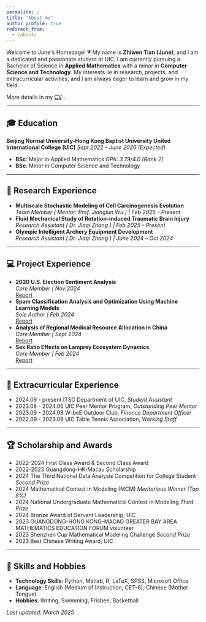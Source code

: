 ```yaml
---
permalink: /
title: "About me"
author_profile: true
redirect_from: 
  - /about/
---
```


Welcome to June's Homepage! 💗
My name is **Zhiwen Tian (June)**, and I am a dedicated and passionate student at UIC. I am currently pursuing a Bachelor of Science in **Applied Mathematics** with a minor in **Computer Science and Technology**. My interests lie in research, projects, and extracurricular activities, and I am always eager to learn and grow in my field.

More details in my [CV](../files/CV_twopage.pdf) .

---

## 🎓 Education
**Beijing Normal University-Hong Kong Baptist University United International College (UIC)**      *Sept 2022 – June 2026 (Expected)*  
- **BSc**: Major in Applied Mathematics      *GPA: 3.79/4.0 (Rank 2)*  
- **BSc**: Minor in Computer Science and Technology  

---

## 📖 Research Experience
- **Multiscale Stochastic Modeling of Cell Carcinogenesis Evolution**  
  *Team Member ( Mentor: Prof. Jianglun Wu ) | Feb 2025 – Present*  
- **Fluid Mechanical Study of Rotation-induced Traumatic Brain Injury**  
  *Research Assistant ( Dr. Jiaqi Zhang ) | Feb 2025 – Present*  
- **Olympic Intelligent Archery Equipment Development**  
  *Research Assistant ( Dr. Jiaqi Zhang ) | June 2024 – Oct 2024*  

---

## 💻 Project Experience
- **2020 U.S. Election Sentiment Analysis**  
  *Core Member | Nov 2024*  
  [Report](../files/project1.pdf)  
- **Spam Classification Analysis and Optimization Using Machine Learning Models**  
  *Sole Author | Feb 2024*  
  [Report](../files/report.pdf)  
- **Analysis of Regional Medical Resource Allocation in China**  
  *Core Member | Sept 2024*  
  [Report](../files/project2.pdf)  
- **Sex Ratio Effects on Lamprey Ecosystem Dynamics**  
  *Core Member | Feb 2024*  
  [Report](../files/project3.pdf)  

---

## 💼 Extracurricular Experience
- 2024.09 - present ITSC Department of UIC, *Student Assistant*
- 2023.08 - 2024.06 UIC Peer Mentor Program, *Outstanding Peer Mentor*
- 2023.09 - 2024.08 W-beE Outdoor Club, *Finance Department Officer*
- 2022.09 - 2023.06 UIC Table Tennis Association, *Working Staff*

---

## 🏆 Scholarship and Awards
- 2022-2024 First Class Award & Second Class Award
- 2022-2023 Guangdong-HK-Macau Scholarship
- 2024 The Third National Data Analysis Competition for College Student *Second Prize*
- 2024 Mathematical Contest in Modeling (MCM) *Meritorious Winner (Top 8%)*
- 2024 National Undergraduate Mathematical Contest in Modeling  *Third Prize*
- 2024 Bronze Award of Servant Leadership, UIC
- 2023 GUANGDONG-HONG KONG-MACAO GREATER BAY AREA MATHEMATICS EDUCATION FORUM volunteer
- 2023 Shenzhen Cup Mathematical Modeling Challenge  *Second Prize*
- 2023 Best Chinese Writing Award, UIC

---

## 💐 Skills and Hobbies
- **Technology Skills**: Python, Matlab, R, LaTeX, SPSS, Microsoft Office
- **Language**: English (Medium of Instruction, CET-6), Chinese (Mother Tongue)
- **Hobbies**: Writing, Swimming, Frisbee, Basketball

*Last updated: March 2025*  
